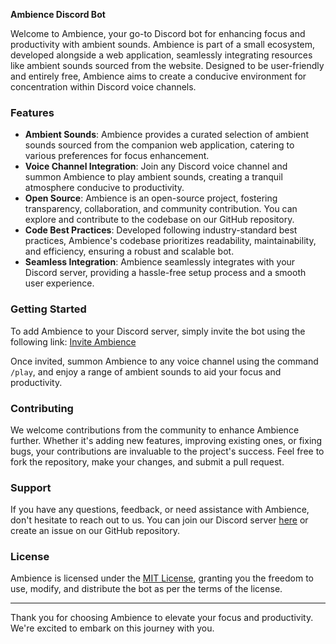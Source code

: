 **Ambience Discord Bot**

Welcome to Ambience, your go-to Discord bot for enhancing focus and productivity with ambient sounds. Ambience is part of a small ecosystem, developed alongside a web application, seamlessly integrating resources like ambient sounds sourced from the website. Designed to be user-friendly and entirely free, Ambience aims to create a conducive environment for concentration within Discord voice channels.

### Features

-   **Ambient Sounds**: Ambience provides a curated selection of ambient sounds sourced from the companion web application, catering to various preferences for focus enhancement.
-   **Voice Channel Integration**: Join any Discord voice channel and summon Ambience to play ambient sounds, creating a tranquil atmosphere conducive to productivity.
-   **Open Source**: Ambience is an open-source project, fostering transparency, collaboration, and community contribution. You can explore and contribute to the codebase on our GitHub repository.
-   **Code Best Practices**: Developed following industry-standard best practices, Ambience's codebase prioritizes readability, maintainability, and efficiency, ensuring a robust and scalable bot.
-   **Seamless Integration**: Ambience seamlessly integrates with your Discord server, providing a hassle-free setup process and a smooth user experience.

### Getting Started

To add Ambience to your Discord server, simply invite the bot using the following link: [Invite Ambience](#)

Once invited, summon Ambience to any voice channel using the command `/play`, and enjoy a range of ambient sounds to aid your focus and productivity.

### Contributing

We welcome contributions from the community to enhance Ambience further. Whether it's adding new features, improving existing ones, or fixing bugs, your contributions are invaluable to the project's success. Feel free to fork the repository, make your changes, and submit a pull request.

### Support

If you have any questions, feedback, or need assistance with Ambience, don't hesitate to reach out to us. You can join our Discord server [here](#) or create an issue on our GitHub repository.

### License

Ambience is licensed under the [MIT License](#), granting you the freedom to use, modify, and distribute the bot as per the terms of the license.

---

Thank you for choosing Ambience to elevate your focus and productivity. We're excited to embark on this journey with you.
